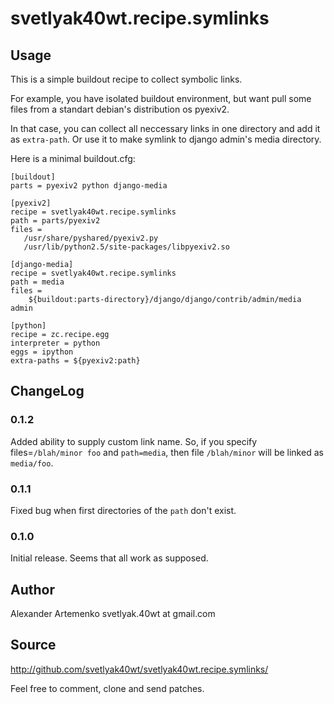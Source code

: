 svetlyak40wt.recipe.symlinks
============================

Usage
-----

This is a simple buildout recipe to collect symbolic links.

For example, you have isolated buildout environment, but want
pull some files from a standart debian's distribution os pyexiv2.

In that case, you can collect all neccessary links in one directory
and add it as `extra-path`. Or use it to make symlink to django admin's
media directory.

Here is a minimal buildout.cfg:

    [buildout]
    parts = pyexiv2 python django-media

    [pyexiv2]
    recipe = svetlyak40wt.recipe.symlinks
    path = parts/pyexiv2
    files =
       /usr/share/pyshared/pyexiv2.py
       /usr/lib/python2.5/site-packages/libpyexiv2.so

    [django-media]
    recipe = svetlyak40wt.recipe.symlinks
    path = media
    files =
        ${buildout:parts-directory}/django/django/contrib/admin/media admin

    [python]
    recipe = zc.recipe.egg
    interpreter = python
    eggs = ipython
    extra-paths = ${pyexiv2:path}


ChangeLog
---------

### 0.1.2

Added ability to supply custom link name. So, if you specify files=`/blah/minor foo`
and `path=media`, then file `/blah/minor` will be linked as `media/foo`.

### 0.1.1

Fixed bug when first directories of the `path` don't exist.

### 0.1.0

Initial release. Seems that all work as supposed.


Author
------

Alexander Artemenko svetlyak.40wt at gmail.com


Source
------

<http://github.com/svetlyak40wt/svetlyak40wt.recipe.symlinks/>

Feel free to comment, clone and send patches.

